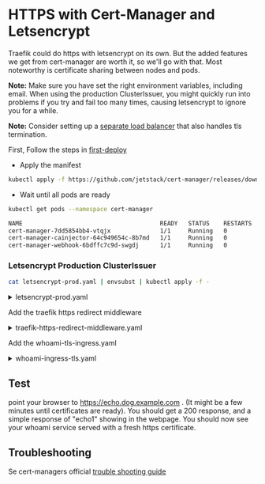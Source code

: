 # HTTPS with Cert-Manager and Letsencrypt

Traefik could do https with letsencrypt on its own. But the added features we get from cert-manager are worth it, so we'll go with that. Most noteworthy is certificate sharing between nodes and pods.

**Note:** Make sure you have set the right environment variables, including email. When using the production ClusterIssuer, you might quickly run into problems if you try and fail too many times, causing letsencrypt to ignore you for a while.

**Note:** Consider setting up a [separate load balancer](external-load-balancer.md) that also handles tls termination.

First, Follow the steps in [first-deploy](first-deploy.md)

- Apply the manifest

```bash
kubectl apply -f https://github.com/jetstack/cert-manager/releases/download/v1.3.1/cert-manager.yaml
```

- Wait until all pods are ready

```bash
kubectl get pods --namespace cert-manager
```

```bash
NAME                                       READY   STATUS    RESTARTS   AGE
cert-manager-7dd5854bb4-vtqjx              1/1     Running   0          42s
cert-manager-cainjector-64c949654c-8b7md   1/1     Running   0          42s
cert-manager-webhook-6bdffc7c9d-swgdj      1/1     Running   0          42s
```

### Letsencrypt Production ClusterIssuer

```bash
cat letsencrypt-prod.yaml | envsubst | kubectl apply -f -
```

<details>
<summary>letsencrypt-prod.yaml</summary>
```
--8<-- "./manifests/letsencrypt-prod.yaml"
```
</details>

Add the traefik https redirect middleware

<details>
<summary>traefik-https-redirect-middleware.yaml</summary>
```
--8<-- "./manifests/traefik-https-redirect-middleware.yaml"
```
</details>

Add the whoami-tls-ingress.yaml

<details>
<summary>whoami-ingress-tls.yaml  </summary>
```
--8<-- "./manifests/whoami/whoami-ingress-tls.yaml"
```
</details>

## Test

point your browser to <a href="https://echo.dog.example.com" target="_blank">https://echo.dog.example.com</a> . (It might be a few minutes until certificates are ready). You should get a 200 response, and a simple response of "echo1" showing in the webpage. You should now see your whoami service served with a fresh https certificate.

## Troubleshooting

Se cert-managers official <a href="https://cert-manager.io/docs/faq/acme/" target="_blank">trouble shooting guide</a>
